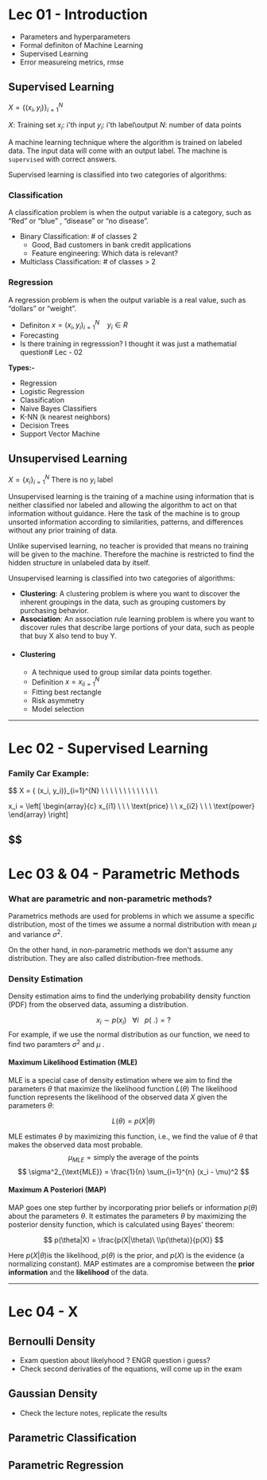 # Lec 01 - Introduction

* Parameters and hyperparameters
* Formal definiton of Machine Learning
* Supervised Learning
* Error measureing metrics, rmse 
## Supervised Learning
$X = \{ (x_i, y_i)\}_{i=1}^{N}$

$X:$ Training set
$x_i:$ i'th input
$y_i:$ i'th label\output
$N:$ number of data points

A machine learning technique where the algorithm is trained on labeled data. The input data will come with an output label. The machine is `supervised` with correct answers.

Supervised learning is classified into two categories of algorithms:

### Classification
A classification problem is when the output variable is a category, such as “Red” or “blue” , “disease” or “no disease”.

* Binary Classification: # of classes 2
	* Good, Bad customers in bank credit applications
	* Feature engineering: Which data is relevant?
* Multiclass Classification: # of classes > 2
### Regression
A regression problem is when the output variable is a real value, such as “dollars” or “weight”.

* Definiton $x = {(x_i, y_i)}^{N}_{i=1}\ \ \ \ y_i \in R$ 
* Forecasting
* Is there training in regresssion? I thought it was just a mathematial question# Lec - 02

**Types:-**
- Regression
- Logistic Regression
- Classification
- Naive Bayes Classifiers
- K-NN (k nearest neighbors)
- Decision Trees
- Support Vector Machine


## Unsupervised Learning
$X = \{ x_i \} ^N_{i=1}$   There is no $y_i$ label

Unsupervised learning is the training of a machine using information that is neither classified nor labeled and allowing the algorithm to act on that information without guidance. Here the task of the machine is to group unsorted information according to similarities, patterns, and differences without any prior training of data. 

Unlike supervised learning, no teacher is provided that means no training will be given to the machine. Therefore the machine is restricted to find the hidden structure in unlabeled data by itself.

Unsupervised learning is classified into two categories of algorithms: 

- **Clustering**: A clustering problem is where you want to discover the inherent groupings in the data, such as grouping customers by purchasing behavior.
- **Association**: An association rule learning problem is where you want to discover rules that describe large portions of your data, such as people that buy X also tend to buy Y.

* #### Clustering
	* A technique used to group similar data points together.
	* Definition $x = {x_i}^{N}_{i=1}$
	* Fitting best rectangle
	* Risk asymmetry
	* Model selection

---
# Lec 02 - Supervised Learning
### Family Car Example:

$$
X = \{ (x_i, y_i)\}_{i=1}^{N}  \ \ \ \ \ \ \ \ \ \ \ \ \


x_i = \left[ \begin{array}{c}
x_{i1} \ \ \ \text{price} \\
 \ x_{i2} \ \ \ \text{power}
\end{array} \right]

$$
---
# Lec 03 & 04 - Parametric Methods

### What are parametric and non-parametric methods?
Parametrics methods are used for problems in which we assume a specific distribution, most of the times we assume a normal distribution with mean $\mu$ and variance $\sigma^2$.

On the other hand, in non-parametric methods we don't assume any distribution. They are also called distribution-free methods.
### Density Estimation
Density estimation aims to find the underlying probability density function (PDF) from the observed data, assuming a distribution.

$$
x_i \sim p(x_i) \ \ \ \forall i \ \ \ p(\ .)=?
$$
For example, if we use the normal distribution as our function, we need to find two paramters $\sigma^2$ and $\mu$ .

#### Maximum Likelihood Estimation (MLE)
MLE is a special case of density estimation where we aim to find the parameters $\theta$ that maximize the likelihood function $L(\theta)$ The likelihood function represents the likelihood of the observed data $X$ given the parameters $\theta$:

$$L(\theta)=p(X|\theta)$$

MLE estimates $\theta$ by maximizing this function, i.e., we find the value of $\theta$ that makes the observed data most probable.
$$
\mu_{MLE} = \text{simply the average of the points}
$$
$$
\sigma^2_{\text{MLE}} = \frac{1}{n} \sum_{i=1}^{n} (x_i - \mu)^2
$$
#### Maximum A Posteriori (MAP)
MAP goes one step further by incorporating prior beliefs or information $p(\theta)$ about the parameters $\theta$. It estimates the parameters $\theta$ by maximizing the posterior density function, which is calculated using Bayes' theorem:

$$
p(\theta|X) = \frac{p(X|\theta)\ \\p(\theta)}{p(X)}
$$

Here $p(X|\theta)$is the likelihood, $p(\theta)$ is the prior, and $p(X)$ is the evidence (a normalizing constant). MAP estimates are a compromise between the **prior information** and the **likelihood** of the data.




---
# Lec 04 - X
## Bernoulli Density
* Exam question about likelyhood ? ENGR question i guess?
* Check second derivaties of the equations, will come up in the exam

## Gaussian Density
* Check the lecture notes, replicate the results

## Parametric Classification

## Parametric Regression
